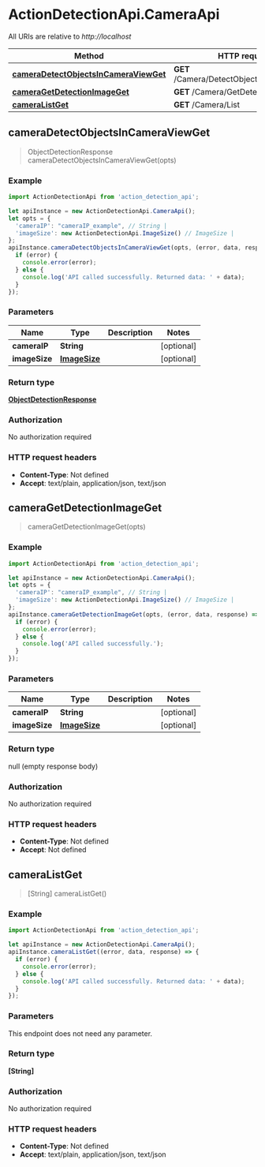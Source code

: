 # ActionDetectionApi.CameraApi

All URIs are relative to *http://localhost*

Method | HTTP request | Description
------------- | ------------- | -------------
[**cameraDetectObjectsInCameraViewGet**](CameraApi.md#cameraDetectObjectsInCameraViewGet) | **GET** /Camera/DetectObjectsInCameraView | 
[**cameraGetDetectionImageGet**](CameraApi.md#cameraGetDetectionImageGet) | **GET** /Camera/GetDetectionImage | 
[**cameraListGet**](CameraApi.md#cameraListGet) | **GET** /Camera/List | 



## cameraDetectObjectsInCameraViewGet

> ObjectDetectionResponse cameraDetectObjectsInCameraViewGet(opts)



### Example

```javascript
import ActionDetectionApi from 'action_detection_api';

let apiInstance = new ActionDetectionApi.CameraApi();
let opts = {
  'cameraIP': "cameraIP_example", // String | 
  'imageSize': new ActionDetectionApi.ImageSize() // ImageSize | 
};
apiInstance.cameraDetectObjectsInCameraViewGet(opts, (error, data, response) => {
  if (error) {
    console.error(error);
  } else {
    console.log('API called successfully. Returned data: ' + data);
  }
});
```

### Parameters


Name | Type | Description  | Notes
------------- | ------------- | ------------- | -------------
 **cameraIP** | **String**|  | [optional] 
 **imageSize** | [**ImageSize**](.md)|  | [optional] 

### Return type

[**ObjectDetectionResponse**](ObjectDetectionResponse.md)

### Authorization

No authorization required

### HTTP request headers

- **Content-Type**: Not defined
- **Accept**: text/plain, application/json, text/json


## cameraGetDetectionImageGet

> cameraGetDetectionImageGet(opts)



### Example

```javascript
import ActionDetectionApi from 'action_detection_api';

let apiInstance = new ActionDetectionApi.CameraApi();
let opts = {
  'cameraIP': "cameraIP_example", // String | 
  'imageSize': new ActionDetectionApi.ImageSize() // ImageSize | 
};
apiInstance.cameraGetDetectionImageGet(opts, (error, data, response) => {
  if (error) {
    console.error(error);
  } else {
    console.log('API called successfully.');
  }
});
```

### Parameters


Name | Type | Description  | Notes
------------- | ------------- | ------------- | -------------
 **cameraIP** | **String**|  | [optional] 
 **imageSize** | [**ImageSize**](.md)|  | [optional] 

### Return type

null (empty response body)

### Authorization

No authorization required

### HTTP request headers

- **Content-Type**: Not defined
- **Accept**: Not defined


## cameraListGet

> [String] cameraListGet()



### Example

```javascript
import ActionDetectionApi from 'action_detection_api';

let apiInstance = new ActionDetectionApi.CameraApi();
apiInstance.cameraListGet((error, data, response) => {
  if (error) {
    console.error(error);
  } else {
    console.log('API called successfully. Returned data: ' + data);
  }
});
```

### Parameters

This endpoint does not need any parameter.

### Return type

**[String]**

### Authorization

No authorization required

### HTTP request headers

- **Content-Type**: Not defined
- **Accept**: text/plain, application/json, text/json

